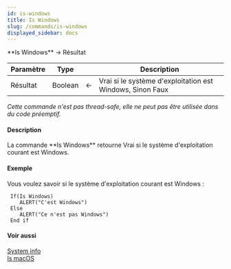 ```yaml
---
id: is-windows
title: Is Windows
slug: /commands/is-windows
displayed_sidebar: docs
---
```


<!--REF #_command_.Is Windows.Syntax-->**Is Windows** -> Résultat<!-- END REF-->
<!--REF #_command_.Is Windows.Params-->
| Paramètre | Type |  | Description |
| --- | --- | --- | --- |
| Résultat | Boolean | &#8592; | Vrai si le système d'exploitation est Windows, Sinon Faux |

<!-- END REF-->

*Cette commande n'est pas thread-safe, elle ne peut pas être utilisée dans du code préemptif.*


#### Description 

<!--REF #_command_.Is Windows.Summary-->La commande **Is Windows** retourne Vrai si le système d'exploitation courant est Windows.<!-- END REF-->

#### Exemple 

Vous voulez savoir si le système d'exploitation courant est Windows :

```4d
 If(Is Windows)
    ALERT("C'est Windows")
 Else
    ALERT("Ce n'est pas Windows")
 End if
```

#### Voir aussi 

[System info](system-info.md)  
[Is macOS](is-macos.md)  